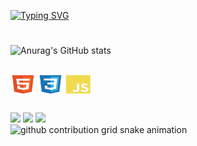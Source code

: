 [![Typing SVG](https://readme-typing-svg.demolab.com?font=Fira+Code&weight=850&size=23&duration=4907&pause=1000&color=6495ED&random=false&width=435&lines=Bem+vindo!+Meu+nome+é+Roger+Mello.;Front-End+Developer++%F0%9F%91%BE)](https://git.io/typing-svg)
#
![Anurag's GitHub stats](https://github-readme-stats.vercel.app/api?username=devrogermello&show_icons=true&theme=tokyonight)

<div style="display: inline_block"><br>
  <img align="center" alt="vivi-HTML" height="30" width="40" src="https://raw.githubusercontent.com/devicons/devicon/master/icons/html5/html5-original.svg">
  <img align="center" alt="vivi-CSS" height="30" width="40" src="https://raw.githubusercontent.com/devicons/devicon/master/icons/css3/css3-original.svg">
  <img align="center" alt="vivi-Js" height="30" width="40" src="https://raw.githubusercontent.com/devicons/devicon/master/icons/javascript/javascript-plain.svg">
  
</div>

          
          
  ##

<div>
  <a href="https://instagram.com/devrogermello" target="_blank"><img src="https://img.shields.io/badge/-Instagram-%23E4405F?style=for-the-badge&logo=instagram&logoColor=white" target="_blank"></a> 
  <a href = "mailto:roger.empresas@hotmail.com"><img src="https://img.shields.io/badge/-Gmail-%23333?style=for-the-badge&logo=gmail&logoColor=white" target="_blank"></a>
  <a href="https://www.linkedin.com/in/devrogermello/" target="_blank"><img src="https://img.shields.io/badge/-LinkedIn-%230077B5?style=for-the-badge&logo=linkedin&logoColor=white" target="_blank"></a> 
</div>


<picture>
  <source
    media="(prefers-color-scheme: dark)"
    srcset="https://raw.githubusercontent.com/platane/snk/output/github-contribution-grid-snake-dark.svg"
  />
  <source
    media="(prefers-color-scheme: light)"
    srcset="https://raw.githubusercontent.com/viviianealvesc/snk/output/github-contribution-grid-snake.svg"
  />
  <img
    alt="github contribution grid snake animation"
    src="https://raw.githubusercontent.com/viviianealvesc/snk/output/github-contribution-grid-snake.svg"
  />
</picture>
